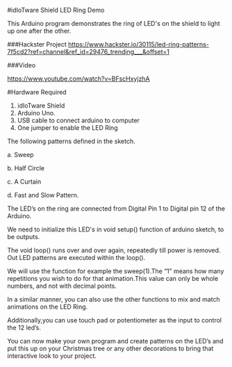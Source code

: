 #idIoTware Shield LED Ring Demo

This Arduino program demonstrates the ring of LED's on the shield to light up one after the other.

###Hackster Project
https://www.hackster.io/30115/led-ring-patterns-7f5cd2?ref=channel&ref_id=29476_trending___&offset=1

###Video

https://www.youtube.com/watch?v=BFscHxyjzhA

#Hardware Required
1. idIoTware Shield
2. Arduino Uno.
3. USB cable to connect arduino  to computer
4. One jumper to enable the LED Ring

The following patterns defined in the sketch.

a. Sweep

b. Half Circle

c. A Curtain

d. Fast and Slow Pattern.


The LED’s on the ring are connected from Digital Pin 1 to Digital pin 12 of the Arduino.

We need to initialize this LED's in void setup() function of arduino sketch, to be outputs.

The void loop() runs over and over again, repeatedly till power is removed. Out LED patterns are executed within the loop().

We will use the function for example the sweep(1).The “1” means how many repetitions you wish to do for that animation.This value can only be whole numbers, and not with decimal points. 


In a similar manner, you can also use the other functions to mix and match animations on the LED Ring.

Additionally,you can use touch pad or potentiometer as the input to control the 12 led’s.


You can now make your own program and create patterns on the LED’s and put this up on your Christmas tree
or any other decorations to bring that interactive look to your project. 
